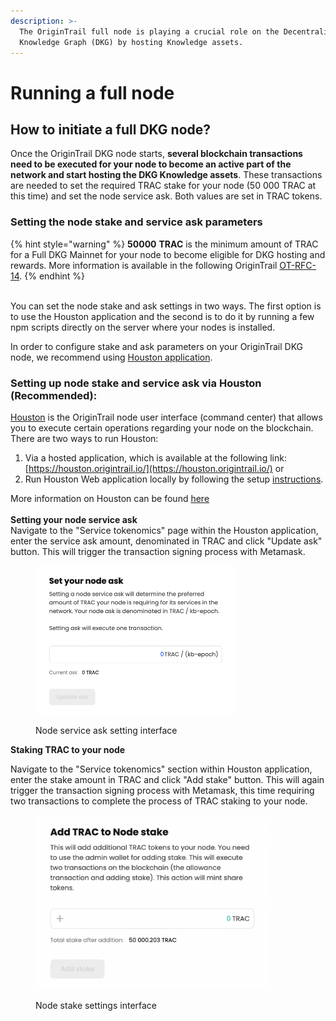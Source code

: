 ```yaml
---
description: >-
  The OriginTrail full node is playing a crucial role on the Decentralized
  Knowledge Graph (DKG) by hosting Knowledge assets.
---
```


# Running a full node

## How to initiate a full DKG node?

Once the OriginTrail DKG node starts, **several blockchain transactions need to be executed for your node to become an active part of the network and start hosting the DKG Knowledge assets**. These transactions are needed to set the required TRAC stake for your node (50 000 TRAC at this time) and set the node service ask. Both values are set in TRAC tokens.

### **Setting the node stake and service ask parameters**

{% hint style="warning" %}
**50000** **TRAC** is the minimum amount of TRAC for a Full DKG Mainnet for your node to become eligible for DKG hosting and rewards. More information is available in the following OriginTrail [OT-RFC-14](https://github.com/OriginTrail/OT-RFC-repository/blob/main/RFCs/OT-RFC-14%20DKG%20v6%20TRAC%20Tokenomics.pdf).
{% endhint %}

\
You can set the node stake and ask settings in two ways. The first option is to use the Houston application and the second is to do it by running a few npm scripts directly on the server where your nodes is installed.

In order to configure stake and ask parameters on your OriginTrail DKG node, we recommend using [Houston application](houston-origintrail-node-command-center.md).

### Setting up node stake and service ask via Houston (Recommended):

[Houston](houston-origintrail-node-command-center.md) is the OriginTrail node user interface (command center) that allows you to execute certain operations regarding your node on the blockchain. There are two ways to run Houston:

1. Via a hosted application, which is available at the following link: [https://houston.origintrail.io/](https://houston.origintrail.io/) or
2. Run Houston Web application locally by following the setup [instructions](houston-origintrail-node-command-center.md#setup-houston-locally).

More  information on Houston can be found [here](houston-origintrail-node-command-center.md)\
\
**Setting your node service ask**\
Navigate to the "Service tokenomics" page within the Houston application, enter the service ask amount, denominated in TRAC and click "Update ask" button. This will trigger the transaction signing process with Metamask.

<figure><img src="../../.gitbook/assets/Screenshot 2023-05-29 at 18.44.29.png" alt="" width="320"><figcaption><p>Node service ask setting interface</p></figcaption></figure>

**Staking TRAC to your node**

Navigate to the "Service tokenomics" section within Houston application, enter the stake amount in TRAC and click "Add stake" button. This will again trigger the transaction signing process with Metamask, this time requiring two transactions to complete the process of TRAC staking to your node.

<figure><img src="../../.gitbook/assets/Screenshot 2023-05-29 at 18.44.49.png" alt="" width="375"><figcaption><p>Node stake settings interface</p></figcaption></figure>
